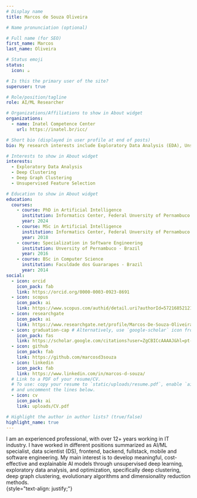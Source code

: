 ```yaml
---
# Display name
title: Marcos de Souza Oliveira

# Name pronunciation (optional)

# Full name (for SEO)
first_name: Marcos
last_name: Oliveira

# Status emoji
status:
  icon: ☕️

# Is this the primary user of the site?
superuser: true

# Role/position/tagline
role: AI/ML Researcher

# Organizations/Affiliations to show in About widget
organizations:
  - name: Inatel Competence Center
    url: https://inatel.br/icc/

# Short bio (displayed in user profile at end of posts)
bio: My research interests include Exploratory Data Analysis (EDA), Unsupervised Deep Learning, Clustering, Optimization, and Feature Selection.

# Interests to show in About widget
interests:
  - Exploratory Data Analysis
  - Deep Clustering
  - Deep Graph Clustering 
  - Unsupervised Feature Selection

# Education to show in About widget
education:
  courses:
    - course: PhD in Artificial Intelligence
      institution: Informatics Center, Federal Unversity of Pernambuco - Brazil
      year: 2024
    - course: MSc in Artificial Intelligence
      institution: Informatics Center, Federal Unversity of Pernambuco - Brazil
      year: 2018
    - course: Specialization in Software Engineering 
      institution: Unversity of Pernambuco - Brazil
      year: 2016
    - course: BSc in Computer Science
      institution: Faculdade dos Guararapes - Brazil
      year: 2014
social:
  - icon: orcid
    icon_pack: fab
    link: https://orcid.org/0000-0003-0923-8691
  - icon: scopus
    icon_pack: ai
    link: https://www.scopus.com/authid/detail.uri?authorId=57216852121
  - icon: researchgate
    icon_pack: ai
    link: https://www.researchgate.net/profile/Marcos-De-Souza-Oliveira
  - icon: graduation-cap # Alternatively, use `google-scholar` icon from `ai` icon pack
    icon_pack: fas
    link: https://scholar.google.com/citations?user=ZgCBICcAAAAJ&hl=pt-BR
  - icon: github
    icon_pack: fab
    link: https://github.com/marcosd3souza
  - icon: linkedin
    icon_pack: fab
    link: https://www.linkedin.com/in/marcos-d-souza/
  # Link to a PDF of your resume/CV.
  # To use: copy your resume to `static/uploads/resume.pdf`, enable `ai` icons in `params.yaml`,
  # and uncomment the lines below.
  - icon: cv
    icon_pack: ai
    link: uploads/CV.pdf

# Highlight the author in author lists? (true/false)
highlight_name: true
---
```


I am an experienced professional, with over 12+ years working in IT industry. I have worked in different positions summarized as AI/ML specialist, data scientist (DS), frontend, backend, fullstack, mobile and software engineering. My main interest is to develop meaningful, cost-effective and explainable AI models through unsupervised deep learning, exploratory data analysis, and optimization, specifically deep clustering, deep graph clustering, evolutionary algorithms and dimensionality reduction methods.  
{style="text-align: justify;"}
